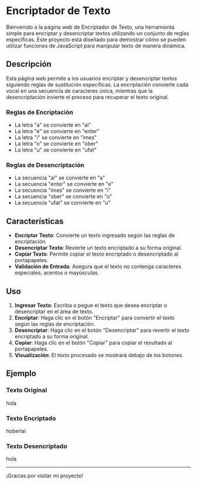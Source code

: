 # Encriptador de Texto

Bienvenido a la página web de Encriptador de Texto, una herramienta simple para encriptar y desencriptar textos utilizando un conjunto de reglas específicas. Este proyecto está diseñado para demostrar cómo se pueden utilizar funciones de JavaScript para manipular texto de manera dinámica.

## Descripción

Esta página web permite a los usuarios encriptar y desencriptar textos siguiendo reglas de sustitución específicas. La encriptación convierte cada vocal en una secuencia de caracteres única, mientras que la desencriptación invierte el proceso para recuperar el texto original.

### Reglas de Encriptación

- La letra "a" se convierte en "ai"
- La letra "e" se convierte en "enter"
- La letra "i" se convierte en "imes"
- La letra "o" se convierte en "ober"
- La letra "u" se convierte en "ufat"

### Reglas de Desencriptación

- La secuencia "ai" se convierte en "a"
- La secuencia "enter" se convierte en "e"
- La secuencia "imes" se convierte en "i"
- La secuencia "ober" se convierte en "o"
- La secuencia "ufat" se convierte en "u"

## Características

- **Encriptar Texto**: Convierte un texto ingresado según las reglas de encriptación.
- **Desencriptar Texto**: Revierte un texto encriptado a su forma original.
- **Copiar Texto**: Permite copiar el texto encriptado o desencriptado al portapapeles.
- **Validación de Entrada**: Asegura que el texto no contenga caracteres especiales, acentos o mayúsculas.

## Uso

1. **Ingresar Texto**: Escriba o pegue el texto que desea encriptar o desencriptar en el área de texto.
2. **Encriptar**: Haga clic en el botón "Encriptar" para convertir el texto según las reglas de encriptación.
3. **Desencriptar**: Haga clic en el botón "Desencriptar" para revertir el texto encriptado a su forma original.
4. **Copiar**: Haga clic en el botón "Copiar" para copiar el resultado al portapapeles.
5. **Visualización**: El texto procesado se mostrará debajo de los botones.

## Ejemplo

### Texto Original

hola

### Texto Encriptado

hoberlai

### Texto Desencriptado

hola

---

¡Gracias por visitar mi proyecto!